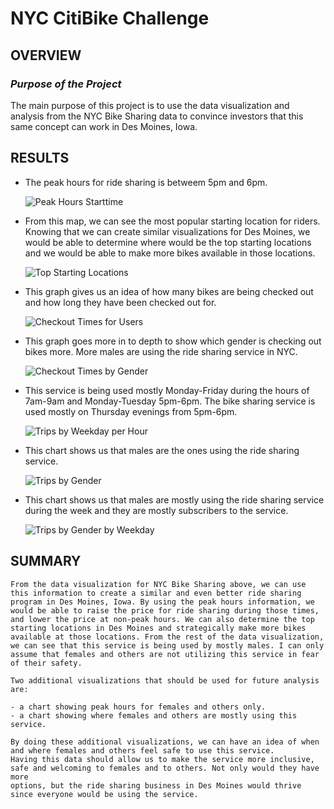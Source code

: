 # NYC CitiBike Challenge

## OVERVIEW

### _Purpose of the Project_

  The main purpose of this project is to use the data visualization and analysis from the NYC Bike Sharing data
  to convince investors that this same concept can work in Des Moines, Iowa. 
  
## RESULTS

  - The peak hours for ride sharing is betweem 5pm and 6pm.
  
    ![Peak Hours Starttime](https://user-images.githubusercontent.com/103302566/179422180-33df8adb-5d08-4af5-9e9a-083f05f7346c.png)
    
  - From this map, we can see the most popular starting location for riders. Knowing that we can create similar visualizations for 
    Des Moines, we would be able to determine where would be the top starting locations and we would be able to make more bikes 
    available in those locations. 
  
    ![Top Starting Locations](https://user-images.githubusercontent.com/103302566/179422256-e96c83df-5f4b-4857-9eb0-eb7214d3e3d8.png)
    
  - This graph gives us an idea of how many bikes are being checked out and how long they have been checked out for. 
    
    ![Checkout Times for Users](https://user-images.githubusercontent.com/103302566/179422332-3d58cf33-7f2d-4709-9d7e-a57eb95c83a1.png)
    
  - This graph goes more in to depth to show which gender is checking out bikes more. More males are using the ride sharing service in NYC.
  
    ![Checkout Times by Gender](https://user-images.githubusercontent.com/103302566/179422395-320dfd0b-405c-42d5-b976-6ed35b807b41.png)
    
  - This service is being used mostly Monday-Friday during the hours of 7am-9am and Monday-Tuesday 5pm-6pm. The bike sharing service
    is used mostly on Thursday evenings from 5pm-6pm. 
    
    ![Trips by Weekday per Hour](https://user-images.githubusercontent.com/103302566/179422455-67bfb702-97b4-46ef-af27-87adfa079878.png)
  
  - This chart shows us that males are the ones using the ride sharing service.
    
    ![Trips by Gender](https://user-images.githubusercontent.com/103302566/179422763-2575bed3-ef73-4a05-9f0f-f4fb2e7c01a1.png)
    
  - This chart shows us that males are mostly using the ride sharing service during the week and they are mostly subscribers to the service.

    ![Trips by Gender by Weekday](https://user-images.githubusercontent.com/103302566/179422834-8002bee0-64d8-4780-aa11-25f561a87afc.png)
    

## SUMMARY 
    
    From the data visualization for NYC Bike Sharing above, we can use this information to create a similar and even better ride sharing 
    program in Des Moines, Iowa. By using the peak hours information, we would be able to raise the price for ride sharing during those times, 
    and lower the price at non-peak hours. We can also determine the top starting locations in Des Moines and strategically make more bikes 
    available at those locations. From the rest of the data visualization, we can see that this service is being used by mostly males. I can only 
    assume that females and others are not utilizing this service in fear of their safety. 
    
    Two additional visualizations that should be used for future analysis are:
    
    - a chart showing peak hours for females and others only.
    - a chart showing where females and others are mostly using this service.
    
    By doing these additional visualizations, we can have an idea of when and where females and others feel safe to use this service. 
    Having this data should allow us to make the service more inclusive, safe and welcoming to females and to others. Not only would they have more 
    options, but the ride sharing business in Des Moines would thrive since everyone would be using the service. 
  
